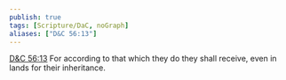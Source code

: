 ```yaml
---
publish: true
tags: [Scripture/DaC, noGraph]
aliases: ["D&C 56:13"]
---
```

[D&C 56:13](https://churchofjesuschrist.org/study/scriptures/dc-testament/dc/56?lang=eng&id=p13#p13) For according to that which they do they shall receive, even in lands for their inheritance.
